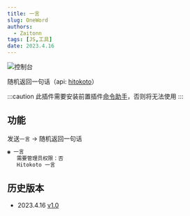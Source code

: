 ```yaml
---
title: 一言
slug: OneWord
authors: 
  - Zaitonn
tags: [JS,工具]
date: 2023.4.16
---
```


![控制台](/img/OneWord/console.png)

随机返回一句话（api: [hitokoto](https://hitokoto.cn/)）

<!--truncate-->

:::caution
此插件需要安装前置插件[命令助手](CommandHelper)，否则将无法使用
:::

## 功能

发送`一言` -> 随机返回一句话

```txt
◉ 一言
   需要管理员权限：否
   Hitokoto 一言
```

## 历史版本

- 2023.4.16 [v1.0](https://download.serein.cc/https://raw.githubusercontent.com/Zaitonn/Serein-Docs/publish/JS/OneWord/v1.0/OneWord.js)
